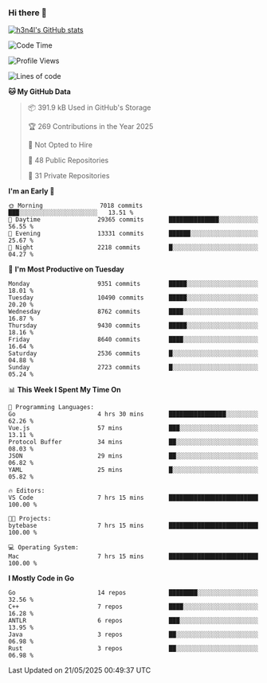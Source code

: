 ### Hi there 👋

[![h3n4l's GitHub stats](https://github-readme-stats.vercel.app/api?username=h3n4l&count_private=true&show_icons=true&theme=radical)](https://github.com/h3n4l/github-readme-stats)

<!--START_SECTION:waka-->
![Code Time](http://img.shields.io/badge/Code%20Time-2%2C175%20hrs%2049%20mins-blue)

![Profile Views](http://img.shields.io/badge/Profile%20Views-0-blue)

![Lines of code](https://img.shields.io/badge/From%20Hello%20World%20I%27ve%20Written-17.1%20million%20lines%20of%20code-blue)

**🐱 My GitHub Data** 

> 📦 391.9 kB Used in GitHub's Storage 
 > 
> 🏆 269 Contributions in the Year 2025
 > 
> 🚫 Not Opted to Hire
 > 
> 📜 48 Public Repositories 
 > 
> 🔑 31 Private Repositories 
 > 
**I'm an Early 🐤** 

```text
🌞 Morning                7018 commits        ███░░░░░░░░░░░░░░░░░░░░░░   13.51 % 
🌆 Daytime                29365 commits       ██████████████░░░░░░░░░░░   56.55 % 
🌃 Evening                13331 commits       ██████░░░░░░░░░░░░░░░░░░░   25.67 % 
🌙 Night                  2218 commits        █░░░░░░░░░░░░░░░░░░░░░░░░   04.27 % 
```
📅 **I'm Most Productive on Tuesday** 

```text
Monday                   9351 commits        █████░░░░░░░░░░░░░░░░░░░░   18.01 % 
Tuesday                  10490 commits       █████░░░░░░░░░░░░░░░░░░░░   20.20 % 
Wednesday                8762 commits        ████░░░░░░░░░░░░░░░░░░░░░   16.87 % 
Thursday                 9430 commits        █████░░░░░░░░░░░░░░░░░░░░   18.16 % 
Friday                   8640 commits        ████░░░░░░░░░░░░░░░░░░░░░   16.64 % 
Saturday                 2536 commits        █░░░░░░░░░░░░░░░░░░░░░░░░   04.88 % 
Sunday                   2723 commits        █░░░░░░░░░░░░░░░░░░░░░░░░   05.24 % 
```


📊 **This Week I Spent My Time On** 

```text
💬 Programming Languages: 
Go                       4 hrs 30 mins       ████████████████░░░░░░░░░   62.26 % 
Vue.js                   57 mins             ███░░░░░░░░░░░░░░░░░░░░░░   13.11 % 
Protocol Buffer          34 mins             ██░░░░░░░░░░░░░░░░░░░░░░░   08.03 % 
JSON                     29 mins             ██░░░░░░░░░░░░░░░░░░░░░░░   06.82 % 
YAML                     25 mins             █░░░░░░░░░░░░░░░░░░░░░░░░   05.82 % 

🔥 Editors: 
VS Code                  7 hrs 15 mins       █████████████████████████   100.00 % 

🐱‍💻 Projects: 
bytebase                 7 hrs 15 mins       █████████████████████████   100.00 % 

💻 Operating System: 
Mac                      7 hrs 15 mins       █████████████████████████   100.00 % 
```

**I Mostly Code in Go** 

```text
Go                       14 repos            ████████░░░░░░░░░░░░░░░░░   32.56 % 
C++                      7 repos             ████░░░░░░░░░░░░░░░░░░░░░   16.28 % 
ANTLR                    6 repos             ███░░░░░░░░░░░░░░░░░░░░░░   13.95 % 
Java                     3 repos             ██░░░░░░░░░░░░░░░░░░░░░░░   06.98 % 
Rust                     3 repos             ██░░░░░░░░░░░░░░░░░░░░░░░   06.98 % 
```




 Last Updated on 21/05/2025 00:49:37 UTC
<!--END_SECTION:waka-->


